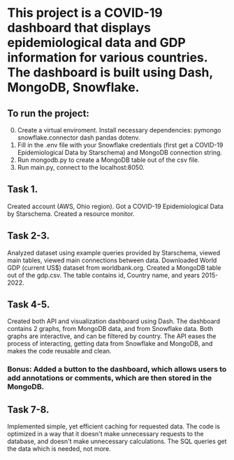 # This project is a COVID-19 dashboard that displays epidemiological data and GDP information for various countries. The dashboard is built using Dash, MongoDB, Snowflake.

## To run the project: 
0. Create a virtual enviroment. Install necessary dependencies: pymongo snowflake.connector dash pandas dotenv.
1. Fill in the .env file with your Snowflake credentials (first get a COVID-19 Epidemiological Data by Starschema) and MongoDB connection string.
2. Run mongodb.py to create a MongoDB table out of the csv file. 
3. Run main.py, connect to the localhost:8050.


## Task 1.
Created account (AWS, Ohio region). Got a COVID-19 Epidemiological Data by Starschema. Created a resource monitor.

## Task 2-3.
Analyzed dataset using example queries provided by Starschema, viewed main tables, viewed main connections between data. Downloaded World GDP (current US$) dataset from worldbank.org. Created a MongoDB table out of the gdp.csv. The table contains id, Country name, and years 2015-2022.

## Task 4-5. 
Created both API and visualization dashboard using Dash. The dashboard contains 2 graphs, from MongoDB data, and from Snowflake data. Both graphs are interactive, and can be filtered by country. 
The API eases the process of interacting, getting data from Snowflake and MongoDB, and makes the code reusable and clean.
### Bonus: Added a button to the dashboard, which allows users to add annotations or comments, which are then stored in the MongoDB.

## Task 7-8.
Implemented simple, yet efficient caching for requested data. The code is optimized in a way that it doesn't make unnecessary requests to the database, and doesn't make unnecessary calculations. The SQL queries get the data which is needed, not more.
